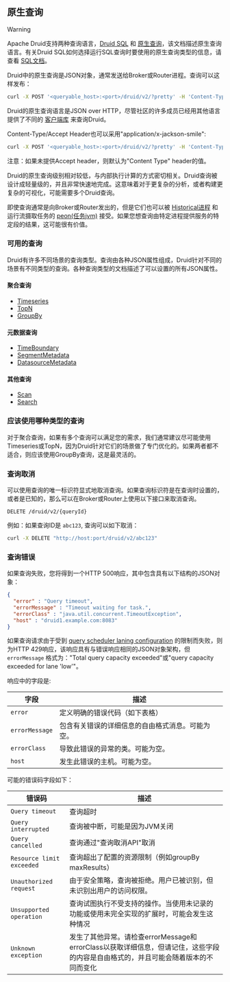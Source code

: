 <!-- toc -->
## 原生查询

> [!WARNING]
> Apache Druid支持两种查询语言，[Druid SQL](druidsql.md) 和 [原生查询](#)，该文档描述原生查询语言。有关Druid SQL如何选择运行SQL查询时要使用的原生查询类型的信息，请查看 [SQL文档](druidsql.md)。


<script async src="https://pagead2.googlesyndication.com/pagead/js/adsbygoogle.js"></script>
<ins class="adsbygoogle"
     style="display:block; text-align:center;"
     data-ad-layout="in-article"
     data-ad-format="fluid"
     data-ad-client="ca-pub-8828078415045620"
     data-ad-slot="7586680510"></ins>
<script>
     (adsbygoogle = window.adsbygoogle || []).push({});
</script>



Druid中的原生查询是JSON对象，通常发送给Broker或Router进程。查询可以这样发布：

```bash
curl -X POST '<queryable_host>:<port>/druid/v2/?pretty' -H 'Content-Type:application/json' -H 'Accept:application/json' -d @<query_json_file>
```

Druid的原生查询语言是JSON over HTTP，尽管社区的许多成员已经用其他语言提供了不同的 [客户端库](https://druid.apache.org/libraries.html) 来查询Druid。

Content-Type/Accept Header也可以采用"application/x-jackson-smile":

```bash
curl -X POST '<queryable_host>:<port>/druid/v2/?pretty' -H 'Content-Type:application/json' -H 'Accept:application/x-jackson-smile' -d @<query_json_file>
```

注意：如果未提供Accept header，则默认为"Content Type" header的值。

Druid的原生查询级别相对较低，与内部执行计算的方式密切相关。Druid查询被设计成轻量级的，并且非常快速地完成。这意味着对于更复杂的分析，或者构建更复杂的可视化，可能需要多个Druid查询。

即使查询通常是向Broker或Router发出的，但是它们也可以被 [Historical进程](../Design/Historical.md) 和运行流摄取任务的 [peon(任务jvm)](../Design/Peons.md) 接受。如果您想查询由特定进程提供服务的特定段的结果，这可能很有价值。

### 可用的查询

Druid有许多不同场景的查询类型。查询由各种JSON属性组成，Druid针对不同的场景有不同类型的查询。各种查询类型的文档描述了可以设置的所有JSON属性。

#### 聚合查询

* [Timeseries](timeseriesquery.md)
* [TopN](topn.md)
* [GroupBy](groupby.md)
  
#### 元数据查询

* [TimeBoundary](timeboundaryquery.md)
* [SegmentMetadata](segmentMetadata.md)
* [DatasourceMetadata](datasourcemetadataquery.md)

#### 其他查询

* [Scan](scan.md)
* [Search](searchquery.md)
  
### 应该使用哪种类型的查询

对于聚合查询，如果有多个查询可以满足您的需求，我们通常建议尽可能使用Timeseries或TopN，因为Druid针对它们的场景做了专门优化的。如果两者都不适合，则应该使用GroupBy查询，这是最灵活的。

### 查询取消

可以使用查询的唯一标识符显式地取消查询。如果查询标识符是在查询时设置的，或者是已知的，那么可以在Broker或Router上使用以下接口来取消查询。

```
DELETE /druid/v2/{queryId}
```

例如：如果查询ID是 `abc123`, 查询可以如下取消：

```bash
curl -X DELETE "http://host:port/druid/v2/abc123"
```

### 查询错误

如果查询失败，您将得到一个HTTP 500响应，其中包含具有以下结构的JSON对象：

```json
{
  "error" : "Query timeout",
  "errorMessage" : "Timeout waiting for task.",
  "errorClass" : "java.util.concurrent.TimeoutException",
  "host" : "druid1.example.com:8083"
}
```

如果查询请求由于受到 [query scheduler laning configuration](../Configuration/configuration.md#broker) 的限制而失败，则为HTTP 429响应，该响应具有与错误响应相同的JSON对象架构，但 `errorMessage` 格式为："Total query capacity exceeded"或"query capacity exceeded for lane 'low'"。

响应中的字段是:

| 字段 | 描述 |
|-|-|
| `error` | 定义明确的错误代码（如下表格）|
| `errorMessage` | 包含有关错误的详细信息的自由格式消息。可能为空。 |
| `errorClass` | 导致此错误的异常的类。可能为空。|
| `host` | 发生此错误的主机。可能为空。 |

可能的错误码字段如下：

| 错误码 | 描述 |
|-|-|
| `Query timeout` | 查询超时 |
| `Query interrupted` | 查询被中断，可能是因为JVM关闭 |
| `Query cancelled` | 查询通过"查询取消API"取消 |
| `Resource limit exceeded` | 查询超出了配置的资源限制（例如groupBy maxResults） |
| `Unauthorized request` | 由于安全策略，查询被拒绝。用户已被识别，但未识别出用户的访问权限。 |
| `Unsupported operation` | 查询试图执行不受支持的操作。当使用未记录的功能或使用未完全实现的扩展时，可能会发生这种情况 |
| `Unknown exception` | 发生了其他异常。请检查errorMessage和errorClass以获取详细信息，但请记住，这些字段的内容是自由格式的，并且可能会随着版本的不同而变化 |
